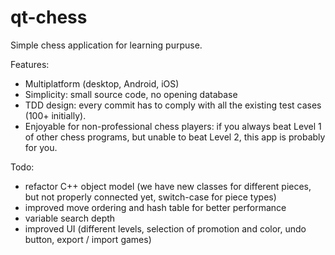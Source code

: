 # qt-chess
Simple chess application for learning purpuse.

Features:
- Multiplatform (desktop, Android, iOS)
- Simplicity: small source code, no opening database
- TDD design: every commit has to comply with all the existing test cases (100+ initially).
- Enjoyable for non-professional chess players: if you always beat Level 1 of other chess programs, but unable to beat Level 2, this app is probably for you.

Todo:
- refactor C++ object model (we have new classes for different pieces, but not properly connected yet, switch-case for piece types)
- improved move ordering and hash table for better performance
- variable search depth
- improved UI (different levels, selection of promotion and color, undo button, export / import games)
